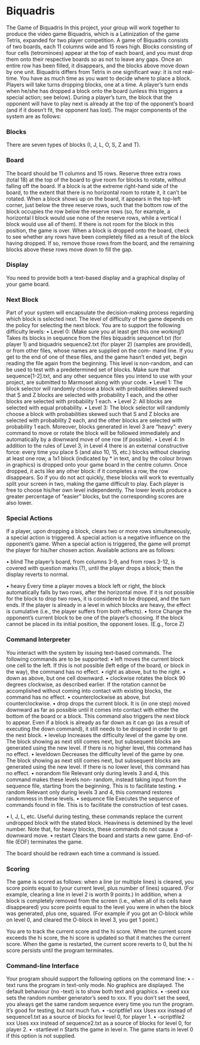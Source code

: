 # Biquadris
The Game of Biquadris
In this project, your group will work together to produce the video game Biquadris, which is a Latinization of the game Tetris, expanded for two player competition.
A game of Biquadris consists of two boards, each 11 columns wide and 15 rows high. Blocks consisting of four cells (tetrominoes) appear at the top of each board,  and you must drop them onto their respective boards so as not to leave any gaps. Once an entire row has been filled, it disappears, and the blocks above move down by one unit.
Biquadris differs from Tetris in one significant way: it is not real-time. You have as much time as you want to decide where to place a block.  Players will take turns dropping blocks,  one at a time. A player’s turn ends when he/she has dropped a block onto the board (unless this triggers a special action; see below). During a player’s turn, the block that the opponent will have to play next is already at the top of the opponent’s board (and if it doesn’t fit, the opponent has lost).
The major components of the system are as follows:

### Blocks
There are seven types of blocks (I, J, L, O, S, Z and T).

### Board
The board should be 11 columns and 15 rows. Reserve three extra rows (total 18) at the top of the board to give room for blocks to rotate, without falling off the board. If a block is at the extreme right-hand side of the board, to the extent that there is no horizontal room to rotate it, it can’t be rotated.
When a block shows up on the board, it appears in the top-left corner, just below the three reserve rows, such that the bottom row of the block occupies the row below the reserve rows (so, for example, a horizontal I block would use none of the reserve rows, while a vertical I block would use all of them). If there is not room for the block in this position, the game is over.
When a block is dropped onto the board, check to see whether any rows have been completely filled as a result of the block having dropped. If so, remove those rows from the board, and the remaining blocks above these rows move down to fill the gap.

### Display
You need to provide both a text-based display and a graphical display of your game board. 
 
### Next Block
Part of your system will encapsulate the decision-making process regarding which block is selected next. The level of difficulty of the game depends on the policy for selecting the next block. You are to support the following difficulty levels:
•	Level 0: (Make sure you at least get this  one  working!)  Takes its blocks in sequence from the files biquadris sequence1.txt (for player 1) and biquadris sequence2.txt (for player 2) (samples are provided), or from other files, whose names are supplied on the com- mand line. If you get to the end of one of these files, and the game hasn’t ended yet, begin reading the file again from the beginning. This level is non-random, and can be used to test with a predetermined set of blocks. Make sure that sequence[1-2].txt, and any other sequence files you intend to use  with  your  project,  are  submitted  to  Marmoset along with your code.
•	Level 1: The block selector will randomly choose a block with probabilities skewed such that
S and Z blocks are selected with probability 1 each, and the other blocks are selected with
probability 1 each.
•	Level 2: All blocks are selected with equal probability.
•	Level 3: The block selector will randomly choose a block with probabilities skewed such that
S and Z blocks are selected with probability 2 each, and the other blocks are selected with probability 1 each. Moreover, blocks generated in level 3 are “heavy”: every command to move or rotate the block will be followed immediately and automatically by a downward move of one row (if possible).
•	Level 4: In addition to the rules of Level 3, in Level 4 there is an external constructive force: every time you place 5 (and also 10, 15, etc.) blocks without clearing at least one row, a 1x1 block (indicated by * in text, and by the colour brown in graphics) is dropped onto your game board in the centre column. Once dropped, it acts like any other block: if it completes a row, the row disappears. So if you do not act quickly, these blocks will work to eventually split your screen in two, making the game difficult to play.
Each player is free to choose his/her own level independently. The lower levels produce a greater percentage of “easier” blocks, but the corresponding scores are also lower.

### Special Actions
If a player, upon dropping a block, clears two or more rows simultaneously, a special action is triggered. A special action is a negative influence on the opponent’s game. When a special action is triggered, the game will prompt the player for his/her chosen action. Available actions are as follows:

•	blind The player’s board, from columns 3-9, and from rows 3-12, is covered with question marks (?), until the player drops a block; then the display reverts to normal.
 
•	heavy Every time a player moves a block left or right, the block automatically falls by two rows, after the horizontal move. If it is not possible for the block to drop two rows, it is considered to be dropped,  and the turn ends.   If the player is already in a level in which blocks are heavy, the effect is cumulative (i.e., the player suffers from both effects).
•	force Change the opponent’s current block to be one of the player’s choosing. If the block cannot be placed in its initial position, the opponent loses. (E.g., force Z)


### Command Interpreter
You interact with the system by issuing text-based commands. The following commands are to be supported:
•	left moves the current block one cell to the left. If this is not possible (left edge of the board, or block in the way), the command has no effect.
•	right as above, but to the right.
•	down as above, but one cell downward.
•	clockwise rotates the block 90 degrees clockwise, as described earlier. If the rotation cannot be accomplished without coming into contact with existing blocks, the command has no effect.
•	counterclockwise as above, but counterclockwise.
•	drop drops the current block. It is (in one step) moved downward as far as possible until it comes into contact with either the bottom of the board or a block. This command also triggers the next block to appear. Even if a block is already as far down as it can go (as a result of executing the down command), it still needs to be dropped in order to get the next block.
•	levelup Increases the difficulty level of the game by one.  The block showing as next still comes next, but subsequent blocks are generated using the new level. If there is no higher level, this command has no effect.
•	leveldown Decreases the difficulty level of the game by one. The block showing as next still comes next, but subsequent blocks are generated using the new level. If there is no lower level, this command has no effect.
•	norandom file Relevant only during levels 3 and 4, this command makes these levels non- random, instead taking input from the sequence file, starting from the beginning. This is to facilitate testing.
•	random Relevant only during levels 3 and 4, this command restores randomness in these levels.
•	sequence file Executes the sequence of commands found in file. This is to facilitate the construction of test cases.
 
•	I, J, L, etc. Useful during testing, these commands replace the current undropped block with the stated block. Heaviness is detemined by the level number. Note that, for heavy blocks, these commands do not cause a downward move.
•	restart Clears the board and starts a new game. End-of-file (EOF) terminates the game.

The board should be redrawn each time a command is issued.

### Scoring
The game is scored as follows: when a line (or multiple lines) is cleared, you score points equal to (your current level, plus number of lines) squared. (For example, clearing a line in level 2 is worth 9 points.) In addition, when a block is completely removed from the screen (i.e., when all of its cells have disappeared) you score points equal to the level you were in when the block was generated, plus one, squared. (For example if you got an O-block while on level 0, and cleared the O-block in level 3, you get 1 point.)
 
You are to track the current score and the hi score.  When the current score exceeds the hi score, the hi score is updated so that it matches the current score. When the game is restarted, the current score reverts to 0, but the hi score persists until the program terminates.

### Command-line Interface
Your program should support the following options on the command line:
•	-text runs the program in text-only mode. No graphics are displayed. The default behaviour (no -text) is to show both text and graphics.
•	-seed xxx sets the random number generator’s seed to xxx. If you don’t set the seed, you always get the same random sequence every time you run the program. It’s good for testing, but not much fun.
•	-scriptfile1 xxx Uses xxx instead of sequence1.txt as a source of blocks for level 0, for player 1.
•	-scriptfile2 xxx Uses xxx instead of sequence2.txt as a source of blocks for level 0, for player 2.
•	-startlevel n Starts the game in level n. The game starts in level 0 if this option is not supplied.
